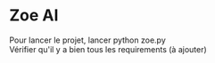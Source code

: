 # Zoe AI  
Pour lancer le projet, lancer python zoe.py  
Vérifier qu'il y a bien tous les requirements (à ajouter)
